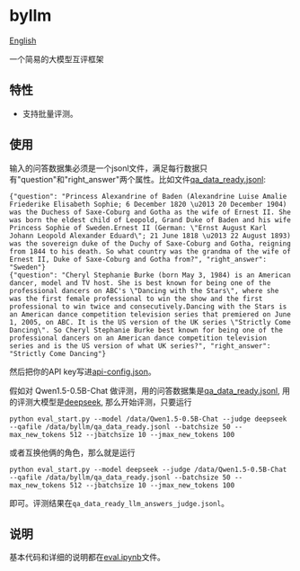 # byllm
[English](README_EN.md)

一个简易的大模型互评框架
## 特性
- 支持批量评测。
## 使用
输入的问答数据集必须是一个jsonl文件，满足每行数据只有"question"和"right_answer"两个属性。比如文件[qa_data_ready.jsonl](qa_data_ready.jsonl):
```
{"question": "Princess Alexandrine of Baden (Alexandrine Luise Amalie Friederike Elisabeth Sophie; 6 December 1820 \u2013 20 December 1904) was the Duchess of Saxe-Coburg and Gotha as the wife of Ernest II. She was born the eldest child of Leopold, Grand Duke of Baden and his wife Princess Sophie of Sweden.Ernest II (German: \"Ernst August Karl Johann Leopold Alexander Eduard\"; 21 June 1818 \u2013 22 August 1893) was the sovereign duke of the Duchy of Saxe-Coburg and Gotha, reigning from 1844 to his death. So what country was the grandma of the wife of Ernest II, Duke of Saxe-Coburg and Gotha from?", "right_answer": "Sweden"}
{"question": "Cheryl Stephanie Burke (born May 3, 1984) is an American dancer, model and TV host. She is best known for being one of the professional dancers on ABC's \"Dancing with the Stars\", where she was the first female professional to win the show and the first professional to win twice and consecutively.Dancing with the Stars is an American dance competition television series that premiered on June 1, 2005, on ABC. It is the US version of the UK series \"Strictly Come Dancing\". So Cheryl Stephanie Burke best known for being one of the professional dancers on an American dance competition television series and is the US version of what UK series?", "right_answer": "Strictly Come Dancing"}
```
然后把你的API key写进[api-config.json](api-config.json)。

假如对 Qwen1.5-0.5B-Chat 做评测，用的问答数据集是[qa_data_ready.jsonl](qa_data_ready.jsonl), 用的评测大模型是[deepseek](https://platform.deepseek.com/api_keys), 那么开始评测，只要运行
```
python eval_start.py --model /data/Qwen1.5-0.5B-Chat --judge deepseek --qafile /data/byllm/qa_data_ready.jsonl --batchsize 50 --max_new_tokens 512 --jbatchsize 10 --jmax_new_tokens 100
```
或者互换他俩的角色，那么就是运行
```
python eval_start.py --model deepseek --judge /data/Qwen1.5-0.5B-Chat --qafile /data/byllm/qa_data_ready.jsonl --batchsize 50 --max_new_tokens 512 --jbatchsize 10 --jmax_new_tokens 100
```
即可。评测结果在`qa_data_ready_llm_answers_judge.jsonl`。
## 说明
基本代码和详细的说明都在[eval.ipynb](eval.ipynb)文件。
